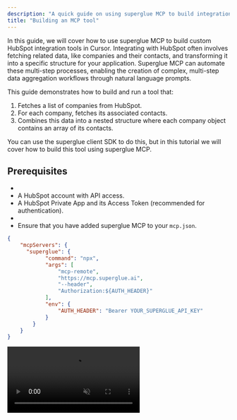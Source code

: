 ```yaml
---
description: "A quick guide on using superglue MCP to build integrations."
title: "Building an MCP tool"
---
```


In this guide, we will cover how to use superglue MCP to build custom HubSpot integration tools in Cursor. Integrating with HubSpot often involves fetching related data, like companies and their contacts, and transforming it into a specific structure for your application. Superglue MCP can automate these multi-step processes, enabling the creation of complex, multi-step data aggregation workflows through natural language prompts.

This guide demonstrates how to build and run a tool that:

1. Fetches a list of companies from HubSpot.
2. For each company, fetches its associated contacts.
3. Combines this data into a nested structure where each company object contains an array of its contacts.

You can use the superglue client SDK to do this, but in this tutorial we will cover how to build this tool using superglue MCP.

## Prerequisites

- 
- A HubSpot account with API access.
- A HubSpot Private App and its Access Token (recommended for authentication).
- 
- Ensure that you have added superglue MCP to your `mcp.json`.

```json mcp.json
{
	"mcpServers": {
	  "superglue": {
			"command": "npx",
			"args": [
				"mcp-remote",
				"https://mcp.superglue.ai",
				"--header",
				"Authorization:${AUTH_HEADER}"
			],
			"env": {
				"AUTH_HEADER": "Bearer YOUR_SUPERGLUE_API_KEY"
			}	
	    }
	}
}
```

<video autoPlay muted loop playsInline className="w-full aspect-video" src="https://superglue.cloud/files/mcp.mp4" />

<Note>
  Make sure to replace the API key placeholder with your own API key after copying.
</Note>

## Authentication

HubSpot's API uses Bearer token authentication. The simplest way is to create a [Private App](https://developers.hubspot.com/docs/api/private-apps) in your HubSpot developer account and use its Access Token.

Keep this token handy; you'll provide it as a credential when telling your agent to build and execute your new HubSpot integration tool.

## Building a Custom HubSpot Tool

You can find detailed descriptions of all available tools provided by superglue MCP [here](/docs/mcp/mcp-tools). In this tutorial, we will start off by building a custom integration tool using natural language and your Cursor chat interface only. Using superglue MCP is as easy as providing your LLM agent of choice with a prompt containing instructions and any authentication tokens you may need:

<video autoPlay muted loop playsInline className="w-full aspect-video" src="https://superglue.cloud/files/mcp-doc-demo.mp4" />

## What Happened Under the Hood:

- superglue MCP used `superglue_build_new_tool` to set up a new workflow that fetches and transforms the requested data according to the user instructions
- superglueMCP used `superglue_execute_tool` to execute the new workflow and fetch and transform the actual data
- superglueMCP used `superglue_get_integration_code` to generate the code required to embed this workflow in an existing codebase

## Next Steps

- **Reuse Tools**: You can re-run the tool/workflow any time either programmatically by running the integration code generated, or through superglue MCP by asking your agent to use `superglue_execute_tool` with the correct ID
- **Complex Scenarios**: Extend this pattern to include more HubSpot objects (Deals, Tickets), apply more complex transformations, or integrate HubSpot data with other system data by building more tools with superglue MCP.